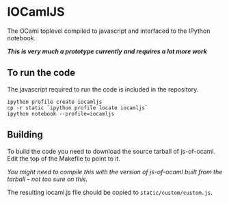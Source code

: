 # IOCamlJS 

The OCaml toplevel compiled to javascript and interfaced to the IPython notebook.

___This is very much a prototype currently and requires a lot more work___

## To run the code

The javascript required to run the code is included in the repository.

```
ipython profile create iocamljs
cp -r static `ipython profile locate iocamljs`
ipython notebook --profile=iocamljs
```

## Building

To build the code you need to download the source tarball of js-of-ocaml.  Edit the
top of the Makefile to point to it.

_You might need to compile this with the version of js-of-ocaml built from the tarball - not too sure on this._

The resulting iocaml.js file should be copied to `static/custom/custom.js`.

